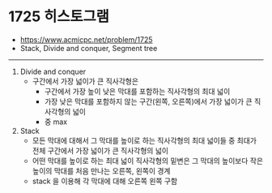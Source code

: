# 1725 히스토그램

- https://www.acmicpc.net/problem/1725
- Stack, Divide and conquer, Segment tree
---
1. Divide and conquer
    - 구간에서 가장 넓이가 큰 직사각형은
        - 구간에서 가장 높이 낮은 막대를 포함하는 직사각형의 최대 넓이
        - 가장 낮은 막대를 포함하지 않는 구간(왼쪽, 오른쪽)에서 가장 넓이가 큰 직사각형의 넓이
        - 중 max
2. Stack
    - 모든 막대에 대해서 그 막대를 높이로 하는 직사각형의 최대 넓이들 중 최대가 전체 구간에서 가장 넓이가 큰 직사각형의 넓이
    - 어떤 막대를 높이로 하는 최대 넓이 직사각형의 밑변은 그 막대의 높이보다 작은 높이의 막대를 처음 만나는 오른쪽, 왼쪽이 경계
    - stack 을 이용해 각 막대에 대해 오른쪽 왼쪽 구함
